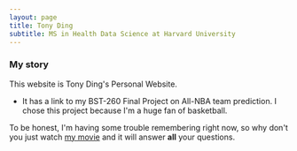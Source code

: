 ```yaml
---
layout: page
title: Tony Ding
subtitle: MS in Health Data Science at Harvard University
---
```


### My story

This website is Tony Ding's Personal Website.

- It has a link to my BST-260 Final Project on All-NBA team prediction. I chose this project because I'm a huge fan of basketball.


To be honest, I'm having some trouble remembering right now, so why don't you just watch [my movie](https://en.wikipedia.org/wiki/The_Princess_Bride_%28film%29) and it will answer **all** your questions.
